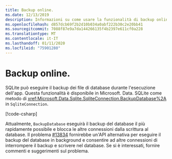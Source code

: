 ```yaml
---
title: Backup online.
ms.date: 12/13/2019
description: Informazioni su come usare la funzionalità di backup online di SQLite.
ms.openlocfilehash: d857dcb69f2b2d10b034a0abf222b30c2e20bb41
ms.sourcegitcommit: 7088f87e9a7da144266135f4b2397e611cf0a228
ms.translationtype: MT
ms.contentlocale: it-IT
ms.lasthandoff: 01/11/2020
ms.locfileid: "75901280"
---
```

# <a name="online-backup"></a>Backup online.

SQLite può eseguire il backup dei file di database durante l'esecuzione dell'app. Questa funzionalità è disponibile in Microsoft. Data. SQLite come metodo di <xref:Microsoft.Data.Sqlite.SqliteConnection.BackupDatabase%2A> in `SqliteConnection`.

[!code-csharp[](../../../../samples/snippets/standard/data/sqlite/BackupSample/Program.cs?name=snippet_Backup)]

Attualmente, `BackupDatabase` eseguirà il backup del database il più rapidamente possibile e blocca le altre connessioni dalla scrittura al database. Il problema [#13834](https://github.com/dotnet/efcore/issues/13834) fornirebbe un'API alternativa per eseguire il backup del database in background e consentire ad altre connessioni di interrompere il backup e scrivere nel database. Se si è interessati, fornire commenti e suggerimenti sul problema.
